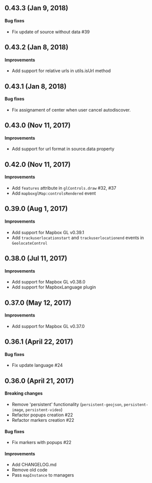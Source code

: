 ## 0.43.3 (Jan 9, 2018)

#### Bug fixes
- Fix update of source without data #39

## 0.43.2 (Jan 8, 2018)

#### Improvements
- Add support for relative urls in utils.isUrl method

## 0.43.1 (Jan 8, 2018)

#### Bug fixes
- Fix assignament of center when user cancel autodiscover.

## 0.43.0 (Nov 11, 2017)

#### Improvements
- Add support for url format in source.data property

## 0.42.0 (Nov 11, 2017)

#### Improvements
- Add `features` attribute in `glControls.draw` #32, #37
- Add `mapboxglMap:controlsRendered` event

## 0.39.0 (Aug 1, 2017)

#### Improvements
- Add support for Mapbox GL v0.39.1
- Add `trackuserlocationstart` and `trackuserlocationend` events in `GeolocateControl`

## 0.38.0 (Jul 11, 2017)

#### Improvements
- Add support for Mapbox GL v0.38.0
- Add support for MapboxLanguage plugin

## 0.37.0 (May 12, 2017)

#### Improvements
- Add support for Mapbox GL v0.37.0

## 0.36.1 (April 22, 2017)

#### Bug fixes
- Fix update language #24

## 0.36.0 (April 21, 2017)

#### Breaking changes
- Remove 'persistent' functionality (`persistent-geojson`, `persistent-image`, `persistent-video`)
- Refactor popups creation #22
- Refactor markers creation #22

#### Bug fixes
- Fix markers with popups #22

#### Improvements
- Add CHANGELOG.md
- Remove old code
- Pass `mapInstance` to managers
